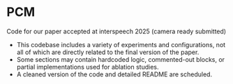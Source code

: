 # PCM
Code for our paper accepted at interspeech 2025 (camera ready submitted)


- This codebase includes a variety of experiments and configurations, not all of which are directly related to the final version of the paper.
- Some sections may contain hardcoded logic, commented-out blocks, or partial implementations used for ablation studies.
- A cleaned version of the code and detailed README are scheduled.
